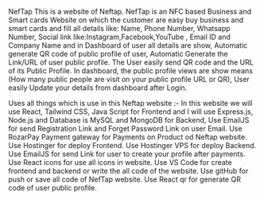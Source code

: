 NefTap 
This is a website of Neftap. NefTap is an NFC based Business and Smart cards Website on which the customer are easy buy business and smart cards and fill all details like: Name, Phone Number,
Whatsapp Number, Social link like:Instagram,Facebook,YouTube , Email ID and Company Name and in Dashboard of user all details are show, Automatic generate QR code of public profile of user, 
Automatic Generate the Link/URL of user public profile. The User easily send QR code and the URL of its Public Profile. In dashboard, the public profile views are show means (How many public
people are visit on your public profile URL or QR), User easily Update your details from dashboard after Login.

Uses all things which is use in this Neftap website :-
In this website we will use React, Tailwind CSS, Java Script for Frontend and I will use Express.js, Node.js and Database is MySQL and MongoDB for Backend, Use EmailJS for send Registration 
Link and Forget Password Link on user Email.
Use RozarPay Payment gateway for Payments on Product od Neftap website.
Use Hostinger for deploy Frontend.
Use Hostinger VPS for deploy Backend.
Use EmailJS for send Link for user to create your profile after payments.
Use React icons for use all icons in website.
Use VS Code for create frontend and backend or write the all code of the website.
Use gitHub for push or save all code of NefTap website.
Use React qr for generate QR code of user public profile.
